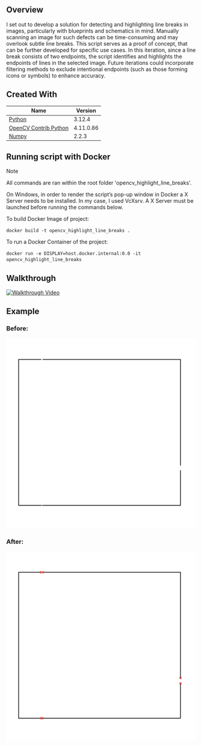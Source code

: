 ## Overview
I set out to develop a solution for detecting and highlighting line breaks in images, particularly with blueprints and schematics in mind. Manually scanning an image for such defects can be time-consuming and may overlook subtle line breaks. This script serves as a proof of concept, that can be further developed for specific use cases. In this iteration, since a line break consists of two endpoints, the script identifies and highlights the endpoints of lines in the selected image. Future iterations could incorporate filtering methods to exclude intentional endpoints (such as those forming icons or symbols) to enhance accuracy.

## Created With
| Name | Version |
| --- | --- |
| [Python](https://www.python.org/) | 3.12.4 |
| [OpenCV Contrib Python](https://pypi.org/project/opencv-contrib-python/)| 4.11.0.86 |
| [Numpy](https://pypi.org/project/numpy/) | 2.2.3 |
## Running script with Docker
> [!Note]
> All commands are ran within the root folder 'opencv_highlight_line_breaks'.
> 
> On Windows, in order to render the script’s pop-up window in Docker a X Server needs to be installed. In my case, I used VcXsrv. A X Server must be launched before running the commands below.

To build Docker Image of project:
```
docker build -t opencv_highlight_line_breaks .
```
To run a Docker Container of the project:
```
docker run -e DISPLAY=host.docker.internal:0.0 -it opencv_highlight_line_breaks
```

## Walkthrough
[![Walkthrough Video](https://github.com/user-attachments/assets/5144a754-e66f-467e-bab8-28ed233378f0)](https://drive.google.com/file/d/1YEgVq6JhyKqzh4LJ0NqhkvWT4IwwTPTf/view?usp=drive_link) 
## Example

### Before:
![Example image to be used in script](Example_Image_JPEG.jpg)
### After:
![Result after running script on example image](Line_Breaks_Detected.jpg)
